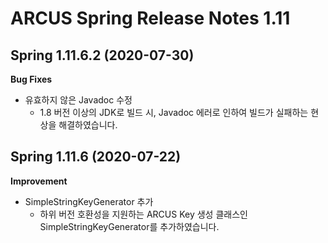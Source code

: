 # ARCUS Spring Release Notes 1.11

## Spring 1.11.6.2 (2020-07-30)

**Bug Fixes**

- 유효하지 않은 Javadoc 수정
  - 1.8 버전 이상의 JDK로 빌드 시, Javadoc 에러로 인하여 빌드가 실패하는 현상을 해결하였습니다.

## Spring 1.11.6 (2020-07-22)

**Improvement**

- SimpleStringKeyGenerator 추가
  - 하위 버전 호환성을 지원하는 ARCUS Key 생성 클래스인 SimpleStringKeyGenerator를 추가하였습니다. 

